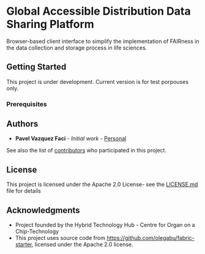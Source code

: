 # Global Accessible Distribution Data Sharing Platform

Browser-based client interface to simplify the implementation of FAIRness in the data collection and storage process in life sciences.

## Getting Started

This project is under development. Current version is for test porpouses only.

### Prerequisites

## Authors

* **Pavel Vazquez Faci** - *Initial work* - [Personal](https://www.med.uio.no/hth/english/people/postdocs/pavelva/index.html)

See also the list of [contributors](CONTRIBUTORS.md) who participated in this project.

## License

This project is licensed under the Apache 2.0 License- see the [LICENSE.md](LICENSE.md) file for details

## Acknowledgments

* Project founded by the Hybrid Technology Hub - Centre for Organ on a Chip-Technology
* This project uses source code from https://github.com/olegabu/fabric-starter, licensed under the Apache 2.0 license. 